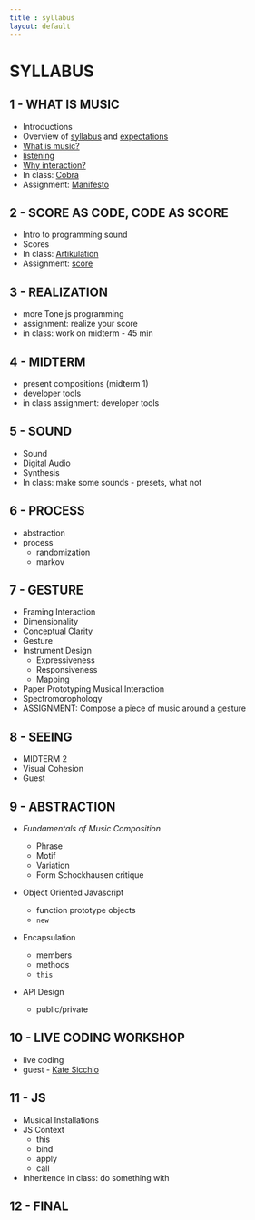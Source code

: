 ```yaml
---
title : syllabus
layout: default
---
```


# SYLLABUS

## 1 - WHAT IS MUSIC

* Introductions
* Overview of [syllabus](/syllabus) and [expectations](/expectations)
* [What is music?](/module/what_is_music)
* [listening](/module/listening)
* [Why interaction?](/module/why_interaction)
* In class: [Cobra](/activity/cobra)
* Assignment: [Manifesto](/assignment/manifesto)


## 2 - SCORE AS CODE, CODE AS SCORE

* Intro to programming sound
* Scores
* In class: [Artikulation](/activity/artikulation)
* Assignment: [score](/assignment/score)

## 3 - REALIZATION

* more Tone.js programming
* assignment: realize your score
* in class: work on midterm - 45 min

## 4 - MIDTERM

* present compositions (midterm 1)
* developer tools
* in class assignment: developer tools

## 5 - SOUND

* Sound
* Digital Audio
* Synthesis
* In class: make some sounds - presets, what not

## 6 - PROCESS

* abstraction
* process
	* randomization
	* markov

## 7 - GESTURE

* Framing Interaction
* Dimensionality
* Conceptual Clarity
* Gesture
* Instrument Design
	* Expressiveness
	* Responsiveness
	* Mapping
* Paper Prototyping Musical Interaction
* Spectromorophology
* ASSIGNMENT: Compose a piece of music around a gesture

## 8 - SEEING

* MIDTERM 2
* Visual Cohesion
* Guest

## 9 - ABSTRACTION

* _Fundamentals of Music Composition_
	* Phrase
	* Motif
	* Variation
	* Form
Schockhausen critique

* Object Oriented Javascript
	* function prototype objects
	* `new`
* Encapsulation
	* members
	* methods
	* `this`
* API Design
	* public/private

## 10 - LIVE CODING WORKSHOP

* live coding
* guest - [Kate Sicchio](http://blog.sicchio.com/)	

## 11 - JS

* Musical Installations
* JS Context
	* this
	* bind
	* apply
	* call
* Inheritence
in class: do something with 

## 12 - FINAL

